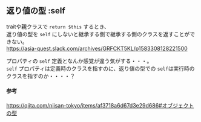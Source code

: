 ## 返り値の型 :self
traitや親クラスで `return $this` するとき、  
返り値の型を `self` にしないと継承する側で継承する側のクラスを返すことができない。  
https://asia-quest.slack.com/archives/GRFCKT5KL/p1583308128221500  

プロパティの `self` 定義となんか感覚が違う気がする・・・。  
`self` プロパティは定義時のクラスを指すのに、返り値の型での `self`は実行時のクラスを指すのか・・・・？  

#### 参考
https://qiita.com/niisan-tokyo/items/af3718a6d67d3e29d686#オブジェクトの型   
